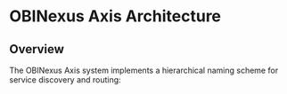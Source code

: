 # OBINexus Axis Architecture

## Overview

The OBINexus Axis system implements a hierarchical naming scheme for service discovery and routing:
